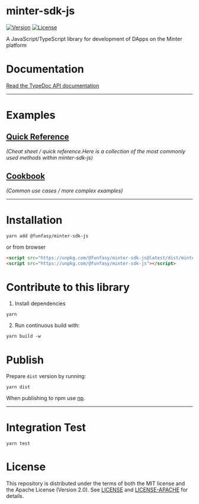 # minter-sdk-js
[![Version](https://img.shields.io/github/v/release/FunFaSy/minter-sdk-js)](https://github.com/FunFaSy/minter-sdk-js/releases/latest)
[![License](https://img.shields.io/github/license/FunFaSy/minter-sdk-js)](https://github.com/FunFaSy/minter-sdk-js/blob/master/LICENSE)

A JavaScript/TypeScript library for development of DApps on the Minter platform

# Documentation

[Read the TypeDoc API documentation](https://FunFaSy.github.io/minter-sdk-js)

---

# Examples

## [Quick Reference](https://github.com/FunFaSy/minter-sdk-js/blob/master/examples/README.md)
_(Cheat sheet / quick reference.Here is a collection of the most commonly used methods within minter-sdk-js)_


## [Cookbook](https://github.com/FunFaSy/minter-sdk-js/blob/master/examples/cookbook/README.md)
_(Common use cases / more complex examples)_

---
# Installation
```shell script
yarn add @funfasy/minter-sdk-js
```

or from browser

```html
<script src="https://unpkg.com/@funfasy/minter-sdk-js@latest/dist/minter-sdk-js.min.js"></script>
<script src="https://unpkg.com/@funfasy/minter-sdk-js"></script>
```
# Contribute to this library
1. Install dependencies
```shell script
yarn
```

2. Run continuous build with:
```shell script
yarn build -w
```


# Publish
Prepare `dist` version by running:
```shell script
yarn dist
```

When publishing to npm use [np](https://github.com/sindresorhus/np).

---

# Integration Test
```shell script
yarn test
```

# License

This repository is distributed under the terms of both the MIT license and the Apache License (Version 2.0).
See [LICENSE](LICENSE) and [LICENSE-APACHE](LICENSE-APACHE) for details.
